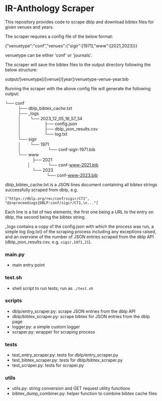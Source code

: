 # IR-Anthology Scraper

This repository provides code to scrape dblp and download bibtex files for given venues and years.

The scraper requires a config file of the below format:

{"venuetype":"conf","venues":{"sigir":[1971],"www":[2021,2023]}}

venuetype can be either 'conf' or 'journals'.

The scraper will save the bibtex files to the output directory following the below structure:

output/[venuetype]/[venue]/[year]/venuetype-venue-year.bib

Running the scraper with the above config file will generate the following output:

└── conf<br>
              ├── dblp_bibtex_cache.txt<br>
              ├── _logs<br>
              │        └── 2023_12_05_16_57_34<br>
              │                    ├── config.json<br>
              │                    ├── dblp_json_results.csv<br>
              │                    └── log.txt<br>
              └── sigir<br>
              │        └── 1971<br>
              │                              └── conf-sigir-1971.bib<br>
              └── www<br>
                       ├── 2021<br>
                        │                     └── conf-www-2021.bib<br>
                       └── 2023<br>
                                              └── conf-www-2023.bib<br>

dblp_bibtex_cache.txt is a JSON lines document containing all bibtex strings successfully scraped from dblp, e.g.

`["https://dblp.org/rec/conf/sigir/C71", "@inproceedings{DBLP:conf/sigir/C71,\n..."]`

Each line is a list of two elements, the first one being a URL to the entry on dblp, the second being the bibtex string.

_logs contains a copy of the config.json with which the process was run, a simple log (log.txt) of the scraping process including any exceptions raised, and an overview of the number of JSON entries scraped from the dblp API (dblp_json_results.csv, e.g. `sigir,1971,21`).

### main.py

- main entry point

### test.sh

- shell script to run tests; run as `./test.sh`

### scripts

- dblp/entry_scraper.py: scrape JSON entries from the dblp API
- dblp/bibtex_scraper.py: scrape bibtex for JSON entries from the dblp page
- logger.py: a simple custom logger
- scraper.py: wrapper for scraping process

### tests

- test_entry_scraper.py: tests for dblp/entry_scraper.py
- test_bibtex_scraper.py: tests for dblp/bibtex_scraper.py
- test_scraper.py: tests for scraper.py

### utils

- utils.py: string conversion and GET request utility functions
- bibtex_dump_combiner.py: helper function to combine bibtex cache files
